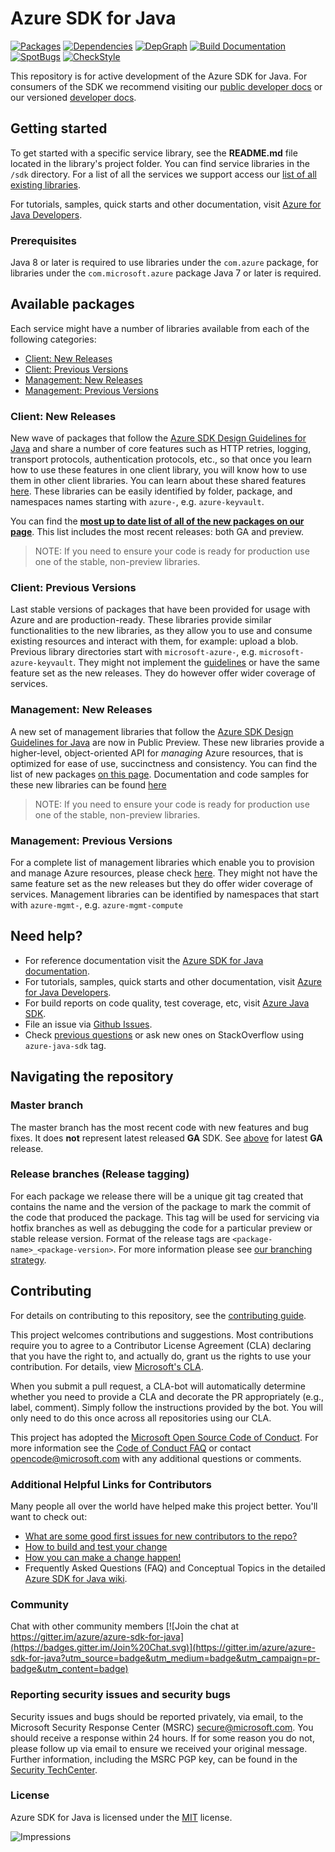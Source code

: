 
# Azure SDK for Java

[![Packages](https://img.shields.io/badge/packages-latest-blue.svg)](https://azure.github.io/azure-sdk/releases/latest/java.html) [![Dependencies](https://img.shields.io/badge/dependency-report-blue.svg)](https://azuresdkartifacts.blob.core.windows.net/azure-sdk-for-java/staging/dependencies.html) [![DepGraph](https://img.shields.io/badge/dependency-graph-blue.svg)](https://azuresdkartifacts.blob.core.windows.net/azure-sdk-for-java/staging/InterdependencyGraph.html) [![Build Documentation](https://img.shields.io/badge/documentation-published-blue.svg)](https://azuresdkartifacts.blob.core.windows.net/azure-sdk-for-java/index.html) [![SpotBugs](https://img.shields.io/badge/SpotBugs-Clean-success.svg)](https://azuresdkartifacts.blob.core.windows.net/azure-sdk-for-java/staging/spotbugsXml.html) [![CheckStyle](https://img.shields.io/badge/CheckStyle-Clean-success.svg)](https://azuresdkartifacts.blob.core.windows.net/azure-sdk-for-java/staging/checkstyle-aggregate.html)

This repository is for active development of the Azure SDK for Java. For consumers of the SDK we recommend visiting our [public developer docs](https://docs.microsoft.com/java/azure/) or our versioned [developer docs](https://azure.github.io/azure-sdk-for-java).

## Getting started

To get started with a specific service library, see the **README.md** file located in the library's project folder. You can find service libraries in the `/sdk` directory. For a list of all the services we support access our [list of all existing libraries](https://azure.github.io/azure-sdk/releases/latest/all/java.html).

For tutorials, samples, quick starts and other documentation, visit [Azure for Java Developers](https://docs.microsoft.com/java/azure/).

### Prerequisites

Java 8 or later is required to use libraries under the `com.azure` package, for libraries under the `com.microsoft.azure` package Java 7 or later is required.

## Available packages

Each service might have a number of libraries available from each of the following categories:

- [Client: New Releases](#Client-New-Releases)
- [Client: Previous Versions](#Client-Previous-Versions)
- [Management: New Releases](#Management-New-Releases)
- [Management: Previous Versions](#Management-Previous-Versions)

### Client: New Releases

New wave of packages that follow the [Azure SDK Design Guidelines for Java](https://azure.github.io/azure-sdk/java/guidelines/) and share a number of core features such as HTTP retries, logging, transport protocols, authentication protocols, etc., so that once you learn how to use these features in one client library, you will know how to use them in other client libraries. You can learn about these shared features [here](https://github.com/Azure/azure-sdk-for-java/blob/master/sdk/core/azure-core/README.md).
These libraries can be easily identified by folder, package, and namespaces names starting with `azure-`, e.g. `azure-keyvault`.

You can find the **[most up to date list of all of the new packages on our page](https://azure.github.io/azure-sdk/releases/latest/index.html#java)**. This list includes the most recent releases: both GA and preview.

> NOTE: If you need to ensure your code is ready for production use one of the stable, non-preview libraries.

### Client: Previous Versions

Last stable versions of packages that have been provided for usage with Azure and are production-ready. These libraries provide similar functionalities to the new libraries, as they allow you to use and consume existing resources and interact with them, for example: upload a blob. Previous library directories start with `microsoft-azure-`, e.g. `microsoft-azure-keyvault`. They might not implement the [guidelines](https://azure.github.io/azure-sdk/java_introduction.html) or have the same feature set as the new releases. They do however offer wider coverage of services.

### Management: New Releases
A new set of management libraries that follow the [Azure SDK Design Guidelines for Java](https://azure.github.io/azure-sdk/java/guidelines/) are now in Public Preview. These new libraries provide a higher-level, object-oriented API for _managing_ Azure resources, that is optimized for ease of use, succinctness and consistency.
You can find the list of new packages [on this page](https://azure.github.io/azure-sdk/releases/latest/java.html). Documentation and code samples for these new libraries can be found [here](https://github.com/Azure/azure-sdk-for-java/blob/master/sdk/resourcemanager)

> NOTE: If you need to ensure your code is ready for production use one of the stable, non-preview libraries.

### Management: Previous Versions
For a complete list of management libraries which enable you to provision and manage Azure resources, please check [here](https://azure.github.io/azure-sdk/releases/latest/all/java.html). They might not have the same feature set as the new releases but they do offer wider coverage of services.
Management libraries can be identified by namespaces that start with `azure-mgmt-`, e.g. `azure-mgmt-compute`


## Need help?

- For reference documentation visit the [Azure SDK for Java documentation](http://aka.ms/java-docs).
- For tutorials, samples, quick starts and other documentation, visit [Azure for Java Developers](https://docs.microsoft.com/java/azure/).
- For build reports on code quality, test coverage, etc, visit [Azure Java SDK](https://azuresdkartifacts.blob.core.windows.net/azure-sdk-for-java/index.html).
- File an issue via [Github Issues](https://github.com/Azure/azure-sdk-for-java/issues/new/choose).
- Check [previous questions](https://stackoverflow.com/questions/tagged/azure-java-sdk) or ask new ones on StackOverflow using `azure-java-sdk` tag.

## Navigating the repository

### Master branch

The master branch has the most recent code with new features and bug fixes. It does **not** represent latest released **GA** SDK. See [above](#Client-New-Releases) for latest **GA** release.<br/>


### Release branches (Release tagging)

For each package we release there will be a unique git tag created that contains the name and the version of the package to mark the commit of the code that produced the package. This tag will be used for servicing via hotfix branches as well as debugging the code for a particular preview or stable release version.
Format of the release tags are `<package-name>_<package-version>`. For more information please see [our branching strategy](https://github.com/Azure/azure-sdk/blob/master/docs/policies/repobranching.md#release-tagging).

## Contributing

For details on contributing to this repository, see the [contributing guide](https://github.com/Azure/azure-sdk-for-java/blob/master/CONTRIBUTING.md).

This project welcomes contributions and suggestions. Most contributions require you to agree to a Contributor License Agreement (CLA) declaring that you have the right to, and actually do, grant us the rights to use your contribution. For details, view [Microsoft's CLA](https://cla.microsoft.com).

When you submit a pull request, a CLA-bot will automatically determine whether you need to provide a CLA and decorate the PR appropriately (e.g., label, comment). Simply follow the instructions provided by the bot. You will only need to do this once across all repositories using our CLA.

This project has adopted the [Microsoft Open Source Code of Conduct](https://opensource.microsoft.com/codeofconduct/). For more information see the [Code of Conduct FAQ](https://opensource.microsoft.com/codeofconduct/faq/) or contact [opencode@microsoft.com](mailto:opencode@microsoft.com) with any additional questions or comments.

### Additional Helpful Links for Contributors

Many people all over the world have helped make this project better.  You'll want to check out:

- [What are some good first issues for new contributors to the repo?](https://github.com/azure/azure-sdk-for-java/issues?q=is%3Aopen+is%3Aissue+label%3A%22up+for+grabs%22)
- [How to build and test your change](https://github.com/Azure/azure-sdk-for-java/blob/master/CONTRIBUTING.md#developer-guide)
- [How you can make a change happen!](https://github.com/Azure/azure-sdk-for-java/blob/master/CONTRIBUTING.md#pull-requests)
- Frequently Asked Questions (FAQ) and Conceptual Topics in the detailed [Azure SDK for Java wiki](https://github.com/azure/azure-sdk-for-java/wiki).

### Community

Chat with other community members [![Join the chat at https://gitter.im/azure/azure-sdk-for-java](https://badges.gitter.im/Join%20Chat.svg)](https://gitter.im/azure/azure-sdk-for-java?utm_source=badge&utm_medium=badge&utm_campaign=pr-badge&utm_content=badge)

### Reporting security issues and security bugs

Security issues and bugs should be reported privately, via email, to the Microsoft Security Response Center (MSRC) <secure@microsoft.com>. You should receive a response within 24 hours. If for some reason you do not, please follow up via email to ensure we received your original message. Further information, including the MSRC PGP key, can be found in the [Security TechCenter](https://www.microsoft.com/msrc/faqs-report-an-issue).

### License

Azure SDK for Java is licensed under the [MIT](https://github.com/Azure/azure-sdk-for-java/blob/master/LICENSE.txt) license.

<!-- Links -->
[java_guidelines]: https://azure.github.io/azure-sdk/java_introduction.html
[latest_release_page]: https://azure.github.io/azure-sdk/releases/2020-03/java.html
[feb_20_release_page]: https://azure.github.io/azure-sdk/releases/2020-02/java.html
[jan_20_release_page]: https://azure.github.io/azure-sdk/releases/2020-01/java.html
[dec_19_release_page]: https://azure.github.io/azure-sdk/releases/2019-12/java.html
[nov_19_release_page]: https://azure.github.io/azure-sdk/releases/2019-11/java.html
[oct_19_release_page]: https://azure.github.io/azure-sdk/releases/2019-10-11/java.html
[sep_19_release_page]: https://azure.github.io/azure-sdk/releases/2019-09-17/java.html
[aug_19_release_page]: https://azure.github.io/azure-sdk/releases/2019-08-06/java.html
[jul_19_release_page]: https://azure.github.io/azure-sdk/releases/2019-07-10/java.html

![Impressions](https://azure-sdk-impressions.azurewebsites.net/api/impressions/azure-sdk-for-java%2FREADME.png)
